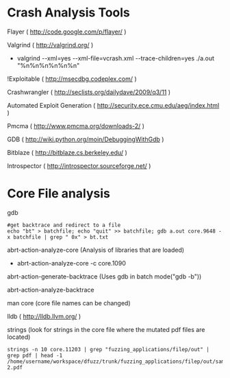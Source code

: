 # Crash Analysis Tools #

Flayer ( http://code.google.com/p/flayer/ )

Valgrind ( http://valgrind.org/ )

  * valgrind --xml=yes --xml-file=vcrash.xml --trace-children=yes ./a.out "%n%n%n%n%n%n"

!Exploitable  ( http://msecdbg.codeplex.com/ )

Crashwrangler  ( http://seclists.org/dailydave/2009/q3/11 )

Automated Exploit Generation  ( http://security.ece.cmu.edu/aeg/index.html )

Pmcma  ( http://www.pmcma.org/downloads-2/ )

GDB ( http://wiki.python.org/moin/DebuggingWithGdb )

Bitblaze  ( http://bitblaze.cs.berkeley.edu/ )

Introspector ( http://introspector.sourceforge.net/ )


# Core File analysis #

gdb
```
#get backtrace and redirect to a file
echo "bt" > batchfile; echo "quit" >> batchfile; gdb a.out core.9648 -x batchfile | grep " 0x" > bt.txt  
```

abrt-action-analyze-core (Analysis of libraries that are loaded)
  * abrt-action-analyze-core -c core.1090

abrt-action-generate-backtrace (Uses gdb in batch mode("gdb -b"))

abrt-action-analyze-backtrace

man core (core file names can be changed)

lldb ( http://lldb.llvm.org/ )

strings (look for strings in the core file where the mutated pdf files are located)
```
strings -n 10 core.11203 | grep "fuzzing_applications/filep/out" | grep pdf | head -1
/home/username/workspace/dfuzz/trunk/fuzzing_applications/filep/out/sample-2.pdf
```